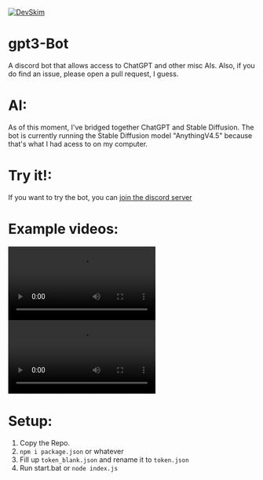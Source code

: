 [![DevSkim](https://github.com/Mvb1122/gpt3-Bot/actions/workflows/devskim.yml/badge.svg)](https://github.com/Mvb1122/gpt3-Bot/actions/workflows/devskim.yml)
# gpt3-Bot
A discord bot that allows access to ChatGPT and other misc AIs. Also, if you do find an issue, please open a pull request, I guess.

# AI:
As of this moment, I've bridged together ChatGPT and Stable Diffusion. The bot is currently running the Stable Diffusion model "AnythingV4.5" because that's what I had acess to on my computer.

# Try it!:
If you want to try the bot, you can [join the discord server](https://discord.com/invite/JNSdRSPBQ4)

# Example videos:
![A video of generating from plain words](https://cdn.discordapp.com/attachments/1126929868827930745/1152831609175822377/testing_thread____MicahB.Dev_-_Discord_2023-09-16_11-51-12.mp4)
![A video of generating from conversation](https://cdn.discordapp.com/attachments/1126929868827930745/1155351088338305076/TextToImageBridge-C1.mp4)

# Setup: 
1. Copy the Repo.
2. `npm i package.json` or whatever
3. Fill up `token_blank.json` and rename it to `token.json`
4. Run start.bat or `node index.js`